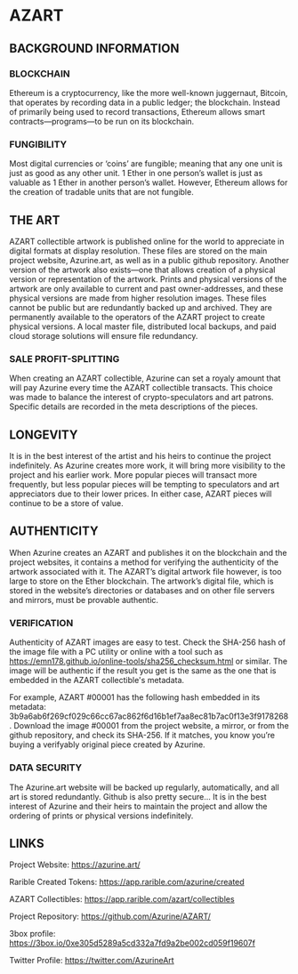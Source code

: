# AZART

## BACKGROUND INFORMATION
### BLOCKCHAIN
Ethereum is a cryptocurrency, like the more well-known juggernaut, Bitcoin, that operates by recording data in a public ledger; the blockchain. Instead of primarily being used to record transactions, Ethereum allows smart contracts—programs—to be run on its blockchain.

### FUNGIBILITY
Most digital currencies or ‘coins’ are fungible; meaning that any one unit is just as good as any other unit. 1 Ether in one person’s wallet is just as valuable as 1 Ether in another person’s wallet. However, Ethereum allows for the creation of tradable units that are not fungible.

## THE ART
AZART collectible artwork is published online for the world to appreciate in digital formats at display resolution. These files are stored on the main project website, Azurine.art, as well as in a public github repository. Another version of the artwork also exists—one that allows creation of a physical version or representation of the artwork. Prints and physical versions of the artwork are only available to current and past owner-addresses, and these physical versions are made from higher resolution images. These files cannot be public but are redundantly backed up and archived. They are permanently available to the operators of the AZART project to create physical versions. A local master file, distributed local backups, and paid cloud storage solutions will ensure file redundancy.

### SALE PROFIT-SPLITTING
When creating an AZART collectible, Azurine can set a royaly amount that will pay Azurine every time the AZART collectible transacts. This choice was made to balance the interest of crypto-speculators and art patrons. Specific details are recorded in the meta descriptions of the pieces.

## LONGEVITY
It is in the best interest of the artist and his heirs to continue the project indefinitely. As Azurine creates more work, it will bring more visibility to the project and his earlier work. More popular pieces will transact more frequently, but less popular pieces will be tempting to speculators and art appreciators due to their lower prices. In either case, AZART pieces will continue to be a store of value.

## AUTHENTICITY
When Azurine creates an AZART and publishes it on the blockchain and the project websites, it contains a method for verifying the authenticity of the artwork associated with it. The AZART’s digital artwork file however, is too large to store on the Ether blockchain. The artwork’s digital file, which is stored in the website’s directories or databases and on other file servers and mirrors, must be provable authentic.

### VERIFICATION
Authenticity of AZART images are easy to test. Check the SHA-256 hash of the image file with a PC utility or online with a tool such as https://emn178.github.io/online-tools/sha256_checksum.html or similar. The image will be authentic if the result you get is the same as the one that is embedded in the AZART collectible's metadata.

For example, AZART #00001 has the following hash embedded in its metadata: 3b9a6ab6f269cf029c66cc67ac862f6d16b1ef7aa8ec81b7ac0f13e3f9178268.
Download the image #00001 from the project website, a mirror, or from the github repository, and check its SHA-256. If it matches, you know you’re buying a verifyably original piece created by Azurine.

### DATA SECURITY
The Azurine.art website will be backed up regularly, automatically, and all art is stored redundantly. Github is also pretty secure... It is in the best interest of Azurine and their heirs to maintain the project and allow the ordering of prints or physical versions indefinitely.

## LINKS
Project Website: https://azurine.art/

Rarible Created Tokens: https://app.rarible.com/azurine/created

AZART Collectibles: https://app.rarible.com/azart/collectibles

Project Repository: https://github.com/Azurine/AZART/

3box profile: https://3box.io/0xe305d5289a5cd332a7fd9a2be002cd059f19607f

Twitter Profile: https://twitter.com/AzurineArt
